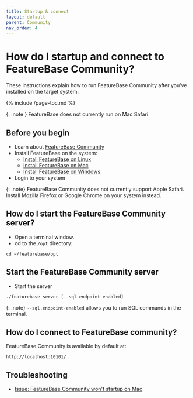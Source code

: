 ```yaml
---
title: Startup & connect
layout: default
parent: Community
nav_order: 4
---
```


# How do I startup and connect to FeatureBase Community?

These instructions explain how to run FeatureBase Community after you’ve installed on the target system.

{% include /page-toc.md %}

{: .note }
FeatureBase does not currently run on Mac Safari

## Before you begin

* Learn about [FeatureBase Community](/docs/community/com-home)
* Install FeatureBase on the system:
  * [Install FeatureBase on Linux](/docs/community/com-install-linux)
  * [Install FeatureBase on Mac](/docs/community/com-install-mac)
  * [Install FeatureBase on Windows](/docs/community/com-install-windows)
* Login to your system

{: .note}
FeatureBase Community does not currently support Apple Safari. Install Mozilla Firefox or Google Chrome on your system instead.

## How do I start the FeatureBase Community server?

*  Open a terminal window.
*  cd to the `/opt` directory:

```
cd ~/featurebase/opt
```

## Start the FeatureBase Community server

* Start the server
```
./featurebase server [--sql.endpoint-enabled]
```

{: .note}
`--sql.endpoint-enabled` allows you to run SQL commands in the terminal.

## How do I connect to FeatureBase community?

FeatureBase Community is available by default at:

```
http://localhost:10101/
```

## Troubleshooting

* [Issue: FeatureBase Community won't startup on Mac](/docs/community/com-troubleshooting/com-issue-mac)
